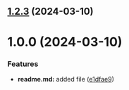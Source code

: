 ## [1.2.3](https://github.com/Any1922/git-extended/compare/v1.0.0...v1.2.3) (2024-03-10)



# 1.0.0 (2024-03-10)


### Features

* **readme.md:** added file ([e1dfae9](https://github.com/Any1922/git-extended/commit/e1dfae9f1efeda29405b45bda856c43da0ab9d59))




